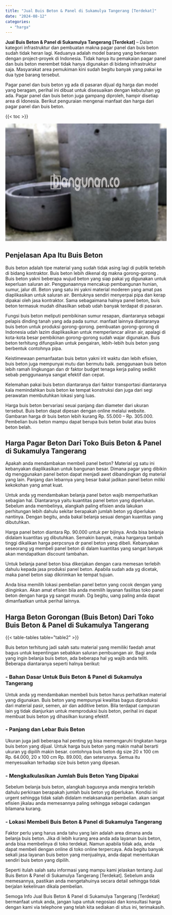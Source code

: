 ```yaml
---
title: "Jual Buis Beton & Panel di Sukamulya Tangerang [Terdekat]"
date: "2024-08-12"
categories: 
  - "harga"
---
```


**Jual Buis Beton & Panel di Sukamulya Tangerang \[Terdekat\]** – Dalam kategori infrastruktur dan pembuatan makna pagar panel dan buis beton sudah tidak heran lagi. Keduanya adalah model barang yang berkenaan dengan project-proyek di Indonesia. Tidak hanya itu pemakaian pagar panel dan buis beton merembet tidak hanya digunakan di bidang infrastruktur saja. Masyarakat area pemukiman kini sudah begitu banyak yang pakai ke dua type barang tersebut.

Pagar panel dan buis beton yg ada di pasaran dijual dg harga dan model yang beragam, perihal ini dibuat untuk disesuaikan dengan kebutuhan yg ada. Pagar panel dan buis beton juga gampang diproleh, hampir disetiap area di Idonesia. Berikut penguraian mengenai manfaat dan harga dari pagar panel dan buis beton.

{{< toc >}}

![Jual Buis Beton & Panel di Sukamulya Tangerang [Terdekat]](/images/jual-panel-buis-beton-murah-42.png)

## Penjelasan Apa Itu Buis Beton

Buis beton adalah tipe material yang sudah tidak asing lagi di publik terlebih di bidang kontraktor. Buis beton lebih dikenal dg makna gorong-gorong . Buis beton yakni beberapa wujud beton yang siap pakai yg digunakan untuk keperluan saluran air. Penggunaannya mencakup pembangunan hunian, sumur, jalur dll. Beton yang satu ini yakni material moderen yang amat pas diaplikasikan untuk saluran air. Bentuknya sendiri menyerpai pipa dan kerap dipakai oleh jasa kontraktor. Sama sebagaimana halnya panel beton, buis beton termasuk mudah dihasilkan sebab udah banyak terdapat di pasaran.

Fungsi buis beton meliputi pembikinan sumur resapan, diantaranya sebagai pelapis dinding tanah yang ada pada sumur. manfaat lainnya diantaranya buis beton untuk produksi gorong-gorong. pembuatan gorong-gorong di Indonesia udah lazim diaplikasikan untuk memperlancar aliran air, apalagi di kota-kota besar pembikinan gorong-gorong sudah wajar digunakan. Buis beton terhitung difungsikan untuk pengairan, lebih-lebih buis beton yang berbentuk contohnya pipa.

Keistimewaan pemanfaatan buis beton yakni irit waktu dan lebih efisien, buis beton juga mempunyai mutu dan bermutu baik. penggunaan buis beton lebih ramah lingkungan dan dr faktor budget tenaga kerja paling sedikit sebab penggunaanya sangat efektif dan cepat.

Kelemahan pakai buis beton diantaranya dari faktor transportasi diantaranya kala memindahkan buis beton ke tempat konstruksi dan juga dari segi perawatan membutuhkan lokasi yang luas.

Harga buis beton bervariasi seuai panjang dan diameter dari ukuran tersebut. Buis beton dapat dipesan dengan online melalui website. Gambaran harga dr buis beton lebih kurang Rp. 55.000 – Rp. 305.000. Pembelian buis beton mampu dapat berupa buis beton bulat atau buios beton belah.

## Harga Pagar Beton Dari Toko Buis Beton & Panel di Sukamulya Tangerang

Apakah anda mendambakan membeli panel beton? Material yg satu ini kebanyakan diaplikasikan untuk bangunan besar. Dimana pagar yang dibikin dg menggunakan panel beton dapat menjadi awet dibandingkan dg material yang lain. Panjang dan lebarnya yang besar bakal jadikan panel beton miliki kekokohan yang amat kuat.

Untuk anda yg mendambakan belanja panel beton wajib memperhatikan sebagian hal. Diantaranya yaitu kuantitas panel beton yang diperlukan. Sebelum anda membelinya, alangkah paling efisien anda lakukan perhitungan lebih dahulu sekitar berapakah jumlah beton yg diperlukan nantinya. Dengan begitu, anda bakal belanja sesuai dengan kuantitas yang dibutuhkan.

Harga panel beton diantara Rp. 90.000 untuk per bijinya. Anda bisa belanja didalam kuantitas yg dibutuhkan. Semakin banyak, maka harganya tambah tinggi dikalikan harga perpcsnya dr panel beton yang dibeli. Kebanyakan seseorang yg membeli panel beton di dalam kuantitas yang sangat banyak akan mendapatkan discount tambahan.

Untuk belanja panel beton bisa dikerjakan dengan cara memesan terlebih dahulu kepada jasa produksi panel beton. Apabila sudah ada yg dicetak, maka panel beton siap dikirimkan ke tempat tujuan.

Anda bisa memilih lokasi pembelian panel beton yang cocok dengan yang diinginkan. Akan amat efisien bila anda memilih layanan fasilitas toko panel beton dengan harga yg sangat murah. Dg begitu, uang paling anda dapat dimanfaatkan untuk perihal lainnya.

## Harga Beton Gorongan (Buis Beton) Dari Toko Buis Beton & Panel di Sukamulya Tangerang

{{< table-tables table="table2" >}}

Buis beton terhitung jadi salah satu material yang memiliki faedah amat bagus untuk kepentingan sebabkan saluran pembuangan air. Bagi anda yang ingin belanja buis beton, ada beberapa hal yg wajib anda teliti. Beberapa diantaranya seperti halnya berikut:

### \- Bahan Dasar Untuk Buis Beton & Panel di Sukamulya Tangerang

Untuk anda yg mendambakan membeli buis beton harus perhatikan material yang digunakan. Buis beton yang mempunyai kwalitas bagus diproduksi dari material pasir, semen, air dan additive beton. Bila terdapat campuran lain yg tidak dianjurkan untuk memproduksi buis beton, perihal ini dapat membuat buis beton yg dihasilkan kurang efektif.

### \- Panjang dan Lebar Buis Beton

Ukuran juga jadi beberapa hal penting yg bisa memengaruhi tingkatan harga buis beton yang dijual. Untuk harga buis beton yang makin mahal berarti ukuran yg dipilih makin besar. contohnya buis beton dg size 20 x 100 cm Rp. 64.000, 20 x 100 cm Rp. 89.000, dan seterusnya. Semua itu menyesuaikan terhadap size buis beton yang dipesan.

### \- Mengkalkulasikan Jumlah Buis Beton Yang Dipakai

Sebelum belanja buis beton, alangkah bagusnya anda mengira terlebih dahulu perkiraan berapakah jumlah buis beton yg diperlukan. Kondisi ini urgent sehingga tidak salah didalam melaksanakan pembelian. akan sangat efisien jikalau anda memesannya paling sehingga sebagai cadangan bilamana kurang.

### \- Lokasi Membeli Buis Beton & Panel di Sukamulya Tangerang

Faktor perlu yang harus anda tahu yang lain adalah area dimana anda belanja buis beton. Jika di lebih kurang area anda ada layanan buis beton, anda bisa membelinya di toko terdekat. Namun apabila tidak ada, anda dapat membeli dengan online di toko online terpercaya. Ada begitu banyak sekali jasa layanan buis beton yang menjualnya, anda dapat menentukan sendiri buis beton yang dipilih.

Seperti itulah salah satu informasi yang mampu kami jelaskan tentang Jual Buis Beton & Panel di Sukamulya Tangerang \[Terdekat\]. Sebelum anda memesannya, pastikan anda mengetahuinya secara detail sehingga tidak berjalan kekeliruan dikala pembelian.

Semoga Info Jual Buis Beton & Panel di Sukamulya Tangerang \[Terdekat\] bermanfaat untuk anda, jangan lupa untuk negosiasi dan konsultasi harga dengan kami via telephone yang telah kita sediakan di situs ini, terimakasih.
